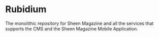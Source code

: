 # Rubidium

The monolithic repository for Sheen Magazine and all the services that supports the CMS and the Sheen Magazine Mobile Application.
